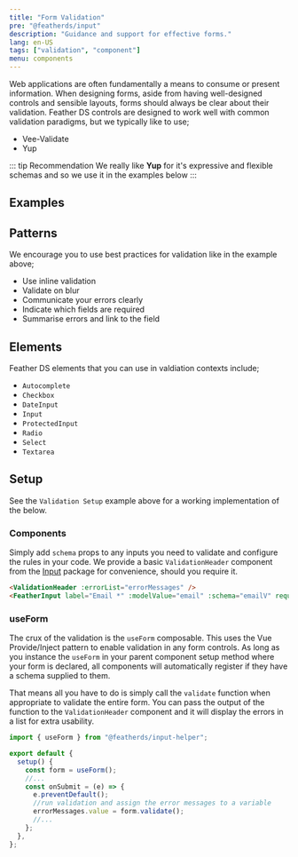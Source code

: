 ```yaml
---
title: "Form Validation"
pre: "@featherds/input"
description: "Guidance and support for effective forms."
lang: en-US
tags: ["validation", "component"]
menu: components
---
```


Web applications are often fundamentally a means to consume or present information. When designing forms, aside from having well-designed controls and sensible layouts, forms should always be clear about their validation.
Feather DS controls are designed to work well with common validation paradigms, but we typically like to use;

- Vee-Validate
- Yup

::: tip Recommendation
We really like **Yup** for it's expressive and flexible schemas and so we use it in the examples below
:::

## Examples

<Forms-ValidationExamples />

## Patterns

We encourage you to use best practices for validation like in the example above;

- Use inline validation
- Validate on blur
- Communicate your errors clearly
- Indicate which fields are required
- Summarise errors and link to the field

## Elements

Feather DS elements that you can use in valdiation contexts include;

- `Autocomplete`
- `Checkbox`
- `DateInput`
- `Input`
- `ProtectedInput`
- `Radio`
- `Select`
- `Textarea`

## Setup

See the `Validation Setup` example above for a working implementation of the below.

### Components

Simply add `schema` props to any inputs you need to validate and configure the rules in your code. We provide a basic `ValidationHeader` component from the [Input](/Components/Input/) package for convenience, should you require it.

```html
<ValidationHeader :errorList="errorMessages" />
<FeatherInput label="Email *" :modelValue="email" :schema="emailV" required />
```

### useForm

The crux of the validation is the `useForm` composable. This uses the Vue Provide/Inject pattern to enable validation in any form controls. As long as you instance the `useForm` in your parent component setup method where your form is declared, all components will automatically register if they have a schema supplied to them.

That means all you have to do is simply call the `validate` function when appropriate to validate the entire form. You can pass the output of the function to the `ValidationHeader` component and it will display the errors in a list for extra usability.

```js
import { useForm } from "@featherds/input-helper";

export default {
  setup() {
    const form = useForm();
    //...
    const onSubmit = (e) => {
      e.preventDefault();
      //run validation and assign the error messages to a variable
      errorMessages.value = form.validate();
      //...
    };
  },
};
```
